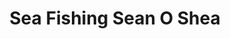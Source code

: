 ---
title: "Sea Fishing Sean O Shea"
address: "Skellig House, Bunavalla, Derrynane, Kerry"
tel: "+353 (0)66 947 5129"
county: "Derry"
category: "Sea Angling"
type: "Content"
lat: "51.76511001586914"
lng: "-10.101088523864746"
---